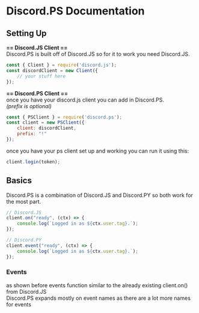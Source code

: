 # Discord.PS Documentation
## Setting Up
**== Discord.JS Client ==**<br>
Discord.PS is built off of Discord.JS so for it to work you need Discord.JS.
```js
const { Client } = require('discord.js');
const discordClient = new Client({
	// your stuff here
});
```
**== Discord.PS Client ==**<br>
once you have your discord.js client you can add in Discord.PS.<br>
*(prefix is optional)*
```js
const { PSClient } = require('discord.ps');
const client = new PSClient({
	client: discordClient,
	prefix: "!" 
});
```
once you have your ps client set up and working you can run it using this:
```js
client.login(token);
```
## Basics
Discord.PS is a combination of Discord.JS and Discord.PY so both work for the most part.
```js
// Discord.JS
client.on("ready", (ctx) => {
	console.log(`Logged in as ${ctx.user.tag}.`);
});
```
```js
// Discord.PY
client.event("ready", (ctx) => {
	console.log(`Logged in as ${ctx.user.tag}.`);
});
```
### Events
as shown before events function similar to the already existing client.on() from Discord.JS<br>
Discord.PS expands mostly on event names as there are a lot more names for events
